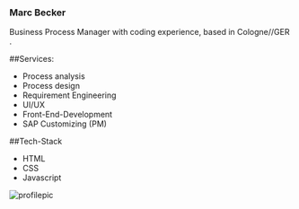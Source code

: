 ### Marc Becker

Business Process Manager with coding experience, based in Cologne//GER . 

##Services:

- Process analysis
- Process design
- Requirement Engineering
- UI/UX
- Front-End-Development
- SAP Customizing (PM)


##Tech-Stack

- HTML
- CSS
- Javascript




![profilepic](https://www.agentur-kreativdenker.de/wp-content/uploads/2020/12/javascript-js.jpg)
